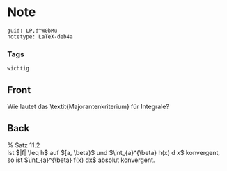 # Note
```
guid: LP,d^W0bMu
notetype: LaTeX-deb4a
```

### Tags
```
wichtig
```

## Front
Wie lautet das \textit{Majorantenkriterium} für Integrale?

## Back
<div>
  % Satz 11.2
</div>Ist $|f| \leq h$ auf $[a, \beta)$ und $\int_{a}^{\beta} h(x)
d x$ konvergent, so ist $\int_{a}^{\beta} f(x) dx$ absolut
konvergent.
